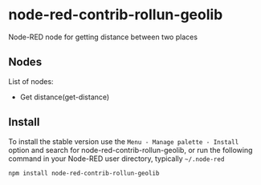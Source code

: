 node-red-contrib-rollun-geolib
================

Node-RED node for getting distance between two places 

## Nodes
List of nodes:
- Get distance(get-distance)

## Install

To install the stable version use the `Menu - Manage palette - Install`
option and search for node-red-contrib-rollun-geolib, or run the following
command in your Node-RED user directory, typically `~/.node-red`

    npm install node-red-contrib-rollun-geolib
